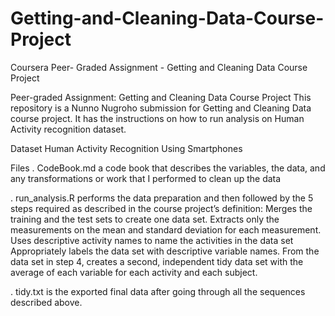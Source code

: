 # Getting-and-Cleaning-Data-Course-Project
Coursera Peer- Graded Assignment - Getting and Cleaning Data Course Project


Peer-graded Assignment: Getting and Cleaning Data Course Project
This repository is a Nunno Nugroho submission for Getting and Cleaning Data course project. It has the instructions on how to run analysis on Human Activity recognition dataset.

Dataset
Human Activity Recognition Using Smartphones

Files
. CodeBook.md a code book that describes the variables, the data, and any transformations or work that I performed to clean up the data

. run_analysis.R
performs the data preparation and then followed by the 5 steps required as described in the course project’s definition:
Merges the training and the test sets to create one data set.
Extracts only the measurements on the mean and standard deviation for each measurement.
Uses descriptive activity names to name the activities in the data set
Appropriately labels the data set with descriptive variable names.
From the data set in step 4, creates a second, independent tidy data set with the average of each variable for each activity and each subject.

. tidy.txt is the exported final data after going through all the sequences described above.
